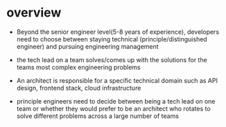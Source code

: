 # overview
- Beyond the senior engineer level(5-8 years of experience), developers need to choose between staying technical (principle/distinguished engineer) and pursuing engineering management

- the tech lead on a team solves/comes up with the solutions for the teams most complex engineering problems

- An architect is responsible for a specific technical domain such as API design, frontend stack, cloud infrastructure

- principle engineers need to decide between being a tech lead on one team or whether they would prefer to be an architect who rotates to solve different problems across a large number of teams